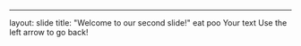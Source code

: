 ---
layout: slide
title: "Welcome to our second slide!"
eat poo
Your text
Use the left arrow to go back!
